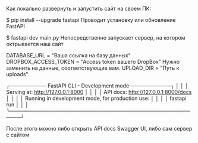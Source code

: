 Как локально развернуть и запустить сайт на своем ПК:

$ pip install --upgrade fastapi Проводит установку или обновление FastAPI

$ fastapi dev main.py Непосредственно запускает сервер, на котором октрывается наш сайт

DATABASE_URL = "Ваша ссылка на базу данных"
DROPBOX_ACCESS_TOKEN = "Access token вашего DropBox"   Нужно заменить на данные, соответствующие вам.
UPLOAD_DIR = "Путь к uploads"


 ╭────────── FastAPI CLI - Development mode ───────────╮
 │                                                     │
 │  Serving at: http://127.0.0.1:8000                  │
 │                                                     │
 │  API docs: http://127.0.0.1:8000/docs               │
 │                                                     │
 │  Running in development mode, for production use:   │
 │                                                     │
 │  fastapi run                                        │
 │                                                     │
 ╰─────────────────────────────────────────────────────╯


После этого можно либо открыть API docs Swagger UI, либо сам сервер с сайтом
